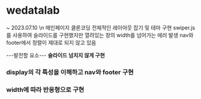 # wedatalab

~ 2023.07.10 \n
메인페이지 클론코딩
전체적인 레이아웃 잡기 및 테마 구현
swiper.js를 사용하여 슬라이드를 구현했지만 열려있는 창의 width를 넘어가는 에러 발생
nav와 footer에서 정렬이 제대로 되지 않고 있음

---발전할 요소---
<b> 슬라이드 넘치지 않게 구현 </b>
### display의 각 특성을 이해하고 nav와 footer 구현
### width에 따라 반응형으로 구현
